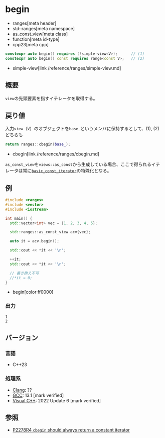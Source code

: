 # begin
* ranges[meta header]
* std::ranges[meta namespace]
* as_const_view[meta class]
* function[meta id-type]
* cpp23[meta cpp]

```cpp
constexpr auto begin() requires (!simple-view<V>);      // (1)
constexpr auto begin() const requires range<const V>;   // (2)
```
* simple-view[link /reference/ranges/simple-view.md]

## 概要

`view`の先頭要素を指すイテレータを取得する。

## 戻り値

入力`view`（`V`）のオブジェクトを`base_`というメンバに保持するとして、(1), (2)どちらも

```cpp
return ranges::cbegin(base_);
```
* cbegin[link /reference/ranges/cbegin.md]

`as_const_view`を`views::as_const`から生成している場合、ここで得られるイテレータは常に[`basic_const_iterator`](/reference/iterator/basic_const_iterator.md)の特殊化となる。

## 例

```cpp example
#include <ranges>
#include <vector>
#include <iostream>

int main() {
  std::vector<int> vec = {1, 2, 3, 4, 5};

  std::ranges::as_const_view acv{vec};

  auto it = acv.begin();

  std::cout << *it << '\n';

  ++it;
  std::cout << *it << '\n';

  // 書き換え不可
  //*it = 0;
}
```
* begin[color ff0000]

### 出力

```
1
2
```

## バージョン
### 言語
- C++23

### 処理系
- [Clang](/implementation.md#clang): ??
- [GCC](/implementation.md#gcc): 13.1 [mark verified]
- [Visual C++](/implementation.md#visual_cpp): 2022 Update 6 [mark verified]

## 参照

- [P2278R4 `cbegin` should always return a constant iterator](https://www.open-std.org/jtc1/sc22/wg21/docs/papers/2022/p2278r4.html)

